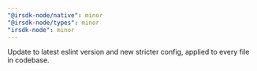 ```yaml
---
"@irsdk-node/native": minor
"@irsdk-node/types": minor
"irsdk-node": minor
---
```


Update to latest eslint version and new stricter config, applied to every file in codebase.
